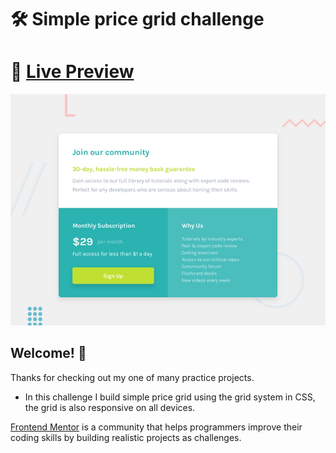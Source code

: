 # 🛠 Simple price grid challenge

# 🔗 [Live Preview](https://wonderful-mclean-34f3f6.netlify.app/)
![Design preview for the Profile card component coding challenge](./design/desktop-preview.jpg)

## Welcome! 👋

Thanks for checking out my one of many practice projects.

- In this challenge I build simple price grid using the grid system in CSS, the grid is also responsive on all devices.

[Frontend Mentor](https://www.frontendmentor.io/profile/PeterJan285) is a community that helps programmers improve their coding skills by building realistic projects as challenges.
